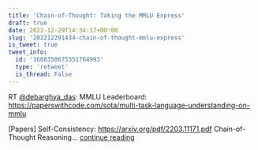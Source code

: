 ```yaml
---
title: 'Chain-of-Thought: Taking the MMLU Express'
draft: true
date: 2022-12-29T14:34:17+00:00
slug: '202212291434-chain-of-thought-mmlu-express'
is_tweet: true
tweet_info:
  id: '1608350675351764993'
  type: 'retweet'
  is_thread: False
---
```




RT [@debarghya_das](https://x.com/debarghya_das): MMLU Leaderboard: <https://paperswithcode.com/sota/multi-task-language-understanding-on-mmlu>

[Papers]
Self-Consistency: <https://arxiv.org/pdf/2203.11171.pdf>
Chain-of-Thought Reasoning… [continue reading](https://x.com/sytelus/status/1608350675351764993)

